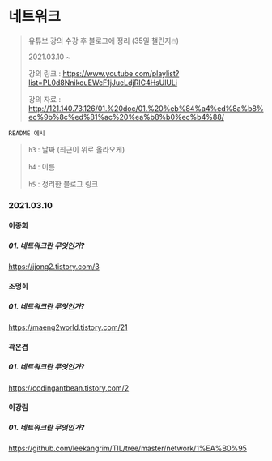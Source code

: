 # 네트워크

> 유튜브 강의 수강 후 블로그에 정리 (35일 챌린지🔥)
>
> 2021.03.10 ~
>
> 강의 링크 : https://www.youtube.com/playlist?list=PL0d8NnikouEWcF1jJueLdjRIC4HsUlULi
>
> 강의 자료 : http://121.140.73.126/01.%20doc/01.%20%eb%84%a4%ed%8a%b8%ec%9b%8c%ed%81%ac%20%ea%b8%b0%ec%b4%88/



`README 예시` 

> `h3` : 날짜 (최근이 위로 올라오게)
>
>  `h4` : 이름
>
>  `h5` : 정리한 블로그 링크




### 2021.03.10

#### 이종희
##### 01. 네트워크란 무엇인가? 

https://jjong2.tistory.com/3


#### 조명희
##### 01. 네트워크란 무엇인가?

https://maeng2world.tistory.com/21


#### 곽온겸

##### 01. 네트워크란 무엇인가?

https://codingantbean.tistory.com/2

#### 이강림

##### 01. 네트워크란 무엇인가?

https://github.com/leekangrim/TIL/tree/master/network/1%EA%B0%95

